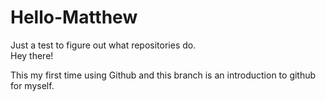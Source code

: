# Hello-Matthew
Just a test to figure out what repositories do.  
Hey there!

This my first time using Github and this branch is an introduction to github for myself. 
